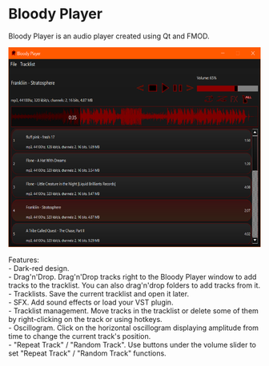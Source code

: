 # Bloody Player
Bloody Player is an audio player created using Qt and FMOD.<br>
<p align="center">
  <img width="650" height="400" src="screenshot.png">
</p>
Features:<br>
- Dark-red design.<br>
- Drag'n'Drop. Drag'n'Drop tracks right to the Bloody Player window to add tracks to the tracklist. You can also drag'n'drop folders to add tracks from it.<br>
- Tracklists. Save the current tracklist and open it later.<br>
- SFX. Add sound effects or load your VST plugin.<br>
- Tracklist management. Move tracks in the tracklist or delete some of them by right-clicking on the track or using hotkeys.<br>
- Oscillogram. Click on the horizontal oscillogram displaying amplitude from time to change the current track's position.<br>
- "Repeat Track" / "Random Track". Use buttons under the volume slider to set "Repeat Track" / "Random Track" functions.<br>

